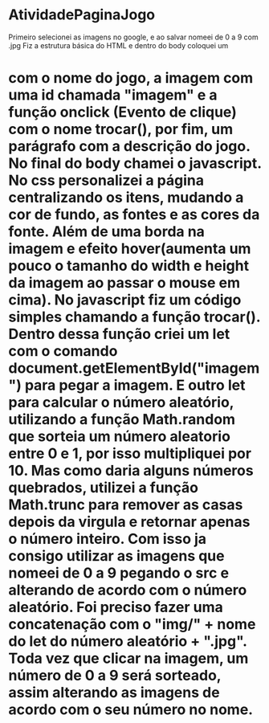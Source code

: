 # AtividadePaginaJogo
Primeiro selecionei as imagens no google, e ao salvar nomeei de 0 a 9 com .jpg
Fiz a estrutura básica do HTML e dentro do body coloquei um <h1> com o nome do jogo, a imagem com uma id chamada "imagem" e a função onclick (Evento de clique) com o nome trocar(), por fim, um parágrafo com a descrição do jogo. No final do body chamei o javascript.
No css personalizei a página centralizando os itens, mudando a cor de fundo, as fontes e as cores da fonte. Além de uma borda na imagem e efeito hover(aumenta um pouco o tamanho do width e height da imagem ao passar o mouse em cima).
No javascript fiz um código simples chamando a função trocar().
Dentro dessa função criei um let com o comando document.getElementById("imagem") para pegar a imagem.
E outro let para calcular o número aleatório, utilizando a função Math.random que sorteia um número aleatorio entre 0 e 1, por isso multipliquei por 10. Mas como daria alguns números quebrados, utilizei a função Math.trunc para remover as casas depois da virgula e retornar apenas o número inteiro.
Com isso ja consigo utilizar as imagens que nomeei de 0 a 9 pegando o src e alterando de acordo com o número aleatório. Foi preciso fazer uma concatenação com o "img/" + nome do let do número aleatório + ".jpg".
Toda vez que clicar na imagem, um número de 0 a 9 será sorteado, assim alterando as imagens de acordo com o seu número no nome. 

